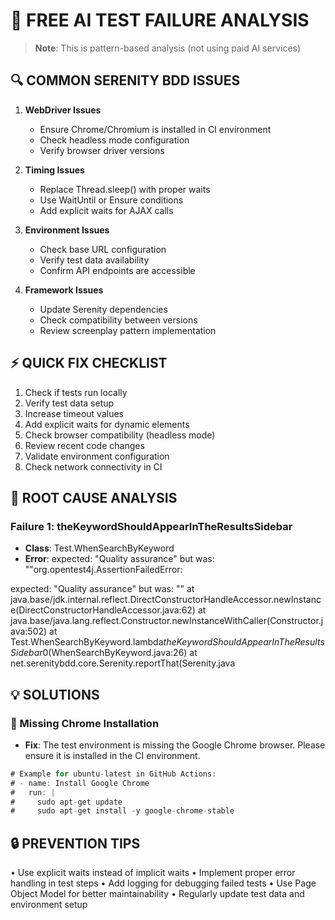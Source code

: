 # 🤖 FREE AI TEST FAILURE ANALYSIS

> **Note**: This is pattern-based analysis (not using paid AI services)

## 🔍 COMMON SERENITY BDD ISSUES

1. **WebDriver Issues**
   - Ensure Chrome/Chromium is installed in CI environment
   - Check headless mode configuration
   - Verify browser driver versions

2. **Timing Issues**
   - Replace Thread.sleep() with proper waits
   - Use WaitUntil or Ensure conditions
   - Add explicit waits for AJAX calls

3. **Environment Issues**
   - Check base URL configuration
   - Verify test data availability
   - Confirm API endpoints are accessible

4. **Framework Issues**
   - Update Serenity dependencies
   - Check compatibility between versions
   - Review screenplay pattern implementation

## ⚡ QUICK FIX CHECKLIST

1. Check if tests run locally
2. Verify test data setup
3. Increase timeout values
4. Add explicit waits for dynamic elements
5. Check browser compatibility (headless mode)
6. Review recent code changes
7. Validate environment configuration
8. Check network connectivity in CI

## 🎯 ROOT CAUSE ANALYSIS

### Failure 1: theKeywordShouldAppearInTheResultsSidebar
- **Class**: Test.WhenSearchByKeyword
- **Error**:
expected: "Quality assurance"
 but was: ""org.opentest4j.AssertionFailedError:

expected: "Quality assurance"
 but was: ""
	at java.base/jdk.internal.reflect.DirectConstructorHandleAccessor.newInstance(DirectConstructorHandleAccessor.java:62)
	at java.base/java.lang.reflect.Constructor.newInstanceWithCaller(Constructor.java:502)
	at Test.WhenSearchByKeyword.lambda$theKeywordShouldAppearInTheResultsSidebar$0(WhenSearchByKeyword.java:26)
	at net.serenitybdd.core.Serenity.reportThat(Serenity.java

## 💡 SOLUTIONS

### 🤷‍ Missing Chrome Installation
- **Fix**: The test environment is missing the Google Chrome browser. Please ensure it is installed in the CI environment.
```java
# Example for ubuntu-latest in GitHub Actions:
# - name: Install Google Chrome
#   run: |
#     sudo apt-get update
#     sudo apt-get install -y google-chrome-stable
```

## 🔒 PREVENTION TIPS

• Use explicit waits instead of implicit waits
• Implement proper error handling in test steps
• Add logging for debugging failed tests
• Use Page Object Model for better maintainability
• Regularly update test data and environment setup
